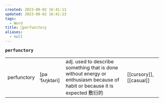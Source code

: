 ```yaml
---
created: 2023-08-02 16:41:13
updated: 2023-08-02 16:41:23
tags:
  - Word
title: 📖perfunctory
aliases:
  - null
---
```


<pre><strong>perfunctory</strong></pre>
|   |   |   |   |
|---|---|---|---|
|perfunctory|[pəˈfʌŋktəri]|adj. used to describe something that is done without energy or enthusiasm because of habit or because it is expected 敷衍的|[[cursory]], [[casual]]|